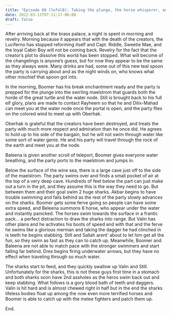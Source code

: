```yaml
---
title: "Episode 68 (lofol8): Taking the plunge, the horse whisperer, and the need for a bigger boat"
date: 2022-03-11T07:11:17-06:00
draft: false
---
```


After arriving back at the brass palace, a night is spent in morning and revelry. Morning because it appears that with the death of the creators, the Luciferno has stopped reforming itself and Capt. Riddle, Sweetie Mae, and the loyal Cabin Boy will not be coming back. Revelry for the fact that the creator’s plot to dissolve this world has been stopped. What will become of the changelings is anyone’s guess, but for now they appear to be the same as they always were. Many drinks are had, some out of this new teal spoon the party is carrying about and as the night winds on, who knows what other mischief that spoon got into.

In the morning, Boomer has his break enchantment ready and the party is prepped for the plunge into the swirling maelstrom that guards both the horde of the great turtle and the water node. Still is brought back to his full elf glory, plans are made to contact Rayheem so that he and Dilix-Mahad can meet you at the water node once the portal is open, and the party flies on the colored wind to meet up with Oberhak.

Oberhak is grateful that the creators have been destroyed, and treats the party with much more respect and admiration than he once did. He agrees to hold up to his side of the bargain, but he will not swim through water like some sort of water genie. He and his party will travel through the rock of the earth and meet you at the node.

Baleena is given another scroll of teleport, Boomer gives everyone water breathing, and the party ports to the maelstrom and jumps in.

Below the surface of the wine sea, there is a large cave just off to the side of the maelstrom. The party swims over and finds a small pocket of air at the top of a very deep cave. Hundreds of feet below the part can just make out a turn in the pit, and they assume this is the way they need to go. But between them and their goal swim 2 huge sharks. Akbar begins to have trouble swimming and falls behind as the rest of the party slowly advances on the sharks. Boomer gets some ferve going so people can have some extra speed, and Beleena summons 6 horse, who appear under the water and instantly panicked. The horses swim towards the surface in a frantic pack… a perfect distraction to draw the sharks into range. But Valin has other plans and he activates his boots of speed and with that and the ferve he swims like a glorious merman and taking the dagger he had clinched in is teeth he begins stabbing. Still and Sallah arent’ about to let him get all the fun, so they swim as fast as they can to catch up. Meanwhile, Boomer and Baleena are not able to match pace with the stronger swimmers and start falling far behind. Drex begins firing underwater arrows, but they have no effect when traveling through so much water.

The sharks start to feed, and they quickly swallow up Valin and Still. Unfortunately for the sharks, this is not these guys first time in a stomach and both sharks soon have 2nd assholes as the heros swim back out and keep stabbing. What follows is a gory blood bath of teeth and daggers. Valin is hit hard and is almost chewed right in half but in the end the sharks lifeless bodies float up among the now even more terrified horses and Boomer is able to catch up with the melee fighters and patch them up.

End.